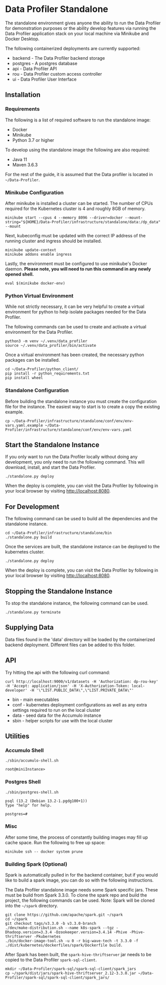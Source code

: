 # Data Profiler Standalone

The standalone environment gives anyone the ability to run the Data Profiler for demonstration purposes or the ability develop features via running the Data Profiler application stack on your local machine via Minikube and Docker Desktop.

The following containerized deployments are currently supported:

* backend - The Data Profiler backend storage
* postgres - A postgres database
* api - Data Profiler API
* rou - Data Profiler custom access controller
* ui - Data Profiler User Interface

## Installation

### Requirements

The following is a list of required software to run the standalone image:

* Docker
* Minikube
* Python 3.7 or higher

To develop using the standalone image the following are also required:

* Java 11
* Maven 3.6.3

For the rest of the guide, it is assumed that the Data profiler is located in `~/Data-Profiler`.

### Minikube Configuration

After minikube is installed a cluster can be started. The number of CPUs required for the Kubernetes cluster is 4 and roughly 8GB of memory.

```shell
minikube start --cpus 4 --memory 8096 --driver=docker --mount-string="${HOME}/Data-Profiler/infrastructure/standalone/data:/dp_data" --mount
```

Next, kubeconfig must be updated with the correct IP address of the running cluster and ingress should be installed.

```shell
minikube update-context
minikube addons enable ingress
```

Lastly, the environment must be configured to use minikube's Docker daemon. **Please note, you will need to run this command in any newly opened shell.**

```shell
eval $(minikube docker-env)
```

### Python Virtual Environment

While not strictly necessary, it can be very helpful to create a virtual environment for python to help isolate packages needed for the Data Profiler.

The following commands can be used to create and activate a virtual environment for the Data Profiler.

```shell
python3 -m venv ~/.venv/data_profiler
source ~/.venv/data_profiler/bin/activate
```

Once a virtual environment has been created, the necessary python packages can be installed.

```shell
cd ~/Data-Profiler/python_client/
pip install -r python_requirements.txt
pip install wheel
```

### Standalone Configuration

Before building the standalone instance you must create the configuration file for the instance. The easiest way to start is to create a copy the existing example.

```shell
cp ~/Data-Profiler/infrastructure/standalone/conf/env/env-vars.yaml.example ~/Data-Profiler/infrastructure/standalone/conf/env/env-vars.yaml
```

## Start the Standalone Instance

If you only want to run the Data Profiler locally without doing any development, you only need to run the following command. This will download, install, and start the Data Profiler.

```shell
./standalone.py deploy
```

When the deploy is complete, you can visit the Data Profiler by following in your local browser by visiting <http://localhost:8080>.

## For Development

The following command can be used to build all the dependencies and the standalone instance.

```shell
cd ~/Data-Profiler/infrastructure/standalone/bin
./standalone.py build
```

Once the services are built, the standalone instance can be deployed to the kubernetes cluster.

```shell
./standalone.py deploy
```

When the deploy is complete, you can visit the Data Profiler by following in your local browser by visiting <http://localhost:8080>.

## Stopping the Standalone Instance

To stop the standalone instance, the following command can be used.

```shell
./standalone.py terminate
```

## Supplying Data

Data files found in the 'data' directory will be loaded by the containerized backend deployment. Different files can be added to this folder.

## API

Try hitting the api with the following curl command:

```shell
curl http://localhost:9000/v1/datasets -H 'Authorization: dp-rou-key' -H 'Accept: application/json' -H 'X-Authorization-Token: local-developer' -H '\"LIST.PUBLIC_DATA\",\"LIST.PRIVATE_DATA\"'
```

* bin - main executables
* conf - kubernetes deployment configurations as well as any extra settings required to run on the local cluster
* data - seed data for the Accumulo instance
* sbin - helper scripts for use with the local cluster

## Utilities

### Accumulo Shell

```shell
./sbin/accumulo-shell.sh

root@miniInstance>
```

### Postgres Shell

```shell
./sbin/postgres-shell.sh

psql (13.2 (Debian 13.2-1.pgdg100+1))
Type "help" for help.

postgres=#
```

### Misc

After some time, the process of constantly building images may fill up cache space.
Run the following to free up space:

```shell
minikube ssh -- docker system prune
```

### Building Spark (Optional)

Spark is automatically pulled in for the backend container, but if you would like to build a spark image, you can do so with the following instructions.

The Data Profiler standalone image needs some Spark specific jars. These must be build from Spark 3.3.0. To clone the spark repo and build the project, the following commands can be used. Note: Spark will be cloned into the `~/spark` directory.

```shell
git clone https://github.com/apache/spark.git ~/spark
cd ~/spark
git checkout tags/v3.3.0 -b v3.3.0-branch
./dev/make-distribution.sh --name k8s-spark --tgz -Dhadoop.version=3.3.4 -Dzookeeper.version=3.4.14 -Phive -Phive-thriftserver -Pkubernetes
./bin/docker-image-tool.sh -u 0 -r big-wave-tech -t 3.3.0 -f ./dist/kubernetes/dockerfiles/spark/Dockerfile build.
```

After Spark has been built, the `spark-hive-thriftserver` jar needs to be copied to the Data Profiler `spark-sql-client`.

```shell
mkdir ~/Data-Profiler/spark-sql/spark-sql-client/spark_jars
cp ~/spark/dist/jars/spark-hive-thriftserver_2.12-3.3.0.jar ~/Data-Profiler/spark-sql/spark-sql-client/spark_jars/
```
